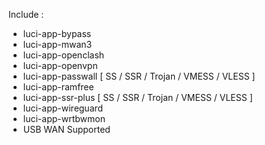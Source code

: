 Include : 
- luci-app-bypass
- luci-app-mwan3
- luci-app-openclash
- luci-app-openvpn
- luci-app-passwall [ SS / SSR / Trojan / VMESS / VLESS ]
- luci-app-ramfree
- luci-app-ssr-plus [ SS / SSR / Trojan / VMESS / VLESS ]
- luci-app-wireguard
- luci-app-wrtbwmon
- USB WAN Supported